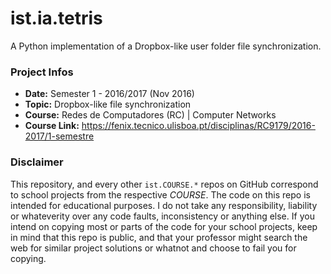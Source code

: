 # ist.ia.tetris
A Python implementation of a Dropbox-like user folder file synchronization.

### Project Infos
* **Date:** Semester 1 - 2016/2017 (Nov 2016)
* **Topic:** Dropbox-like file synchronization
* **Course:** Redes de Computadores (RC) | Computer Networks
* **Course Link:** https://fenix.tecnico.ulisboa.pt/disciplinas/RC9179/2016-2017/1-semestre


### Disclaimer
This repository, and every other `ist.COURSE.*` repos on GitHub correspond to school projects from the respective *COURSE*. The code on this repo is intended for educational purposes. I do not take any responsibility, liability or whateverity over any code faults, inconsistency or anything else. If you intend on copying most or parts of the code for your school projects, keep in mind that this repo is public, and that your professor might search the web for similar project solutions or whatnot and choose to fail you for copying.
